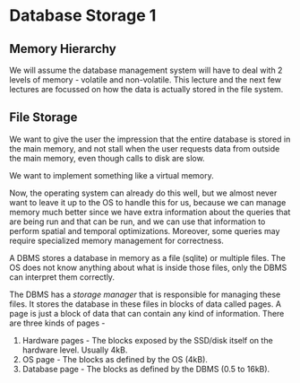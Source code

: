 # Database Storage 1

## Memory Hierarchy
We will assume the database management system will have to deal 
with 2 levels of memory - volatile and non-volatile. This 
lecture and the next few lectures are focussed on how the 
data is actually stored in the file system.

## File Storage
We want to give the user the impression that the entire database is stored in
the main memory, and not stall when the user requests data from outside the 
main memory, even though calls to disk are slow.

We want to implement something like a virtual memory.

Now, the operating system can already do this well, but we almost never want to
leave it up to the OS to handle this for us, because we can manage memory 
much better since we have extra information about the queries that are being run
and that can be run, and we can use that information to perform spatial and 
temporal optimizations. Moreover, some queries may require specialized memory 
management for correctness.

A DBMS stores a database in memory as a file (sqlite) or multiple files.
The OS does not know anything about what is inside those files, only the DBMS 
can interpret them correctly.

The DBMS has a _storage manager_ that is responsible for managing these files.
It stores the database in these files in blocks of data called pages. A page is 
just a block of data that can contain any kind of information. There are three 
kinds of pages -

1. Hardware pages - The blocks exposed by the SSD/disk itself on the hardware level. Usually 4kB.
2. OS page - The blocks as defined by the OS (4kB).
3. Database page - The blocks as defined by the DBMS (0.5 to 16kB).